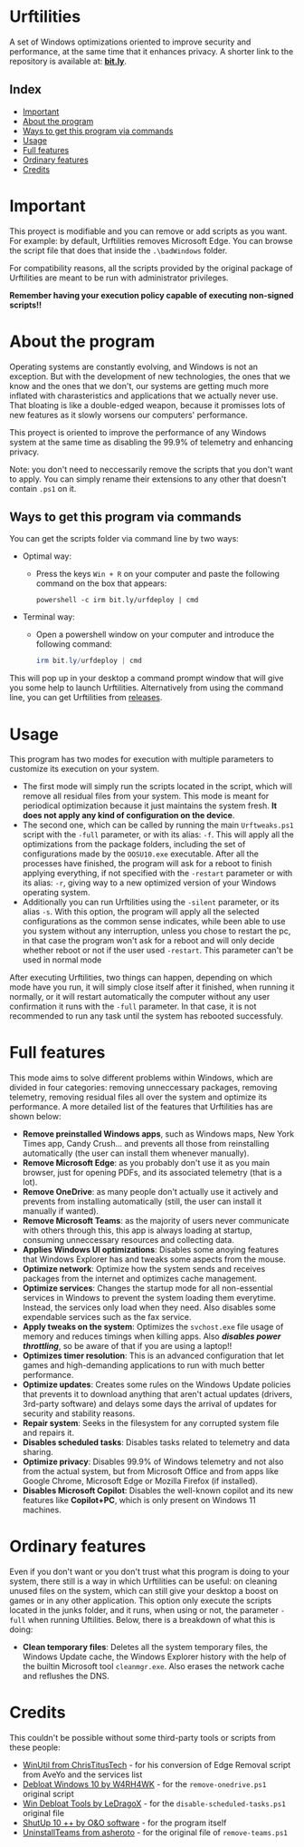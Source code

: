 # Urftilities

A set of Windows optimizations oriented to improve security and performance, at the same time that it enhances privacy. A shorter link to the repository is available at: [**bit.ly**](https://bit.ly/urftilities).

Index
-----

* [Important](#important)
* [About the program](#about-the-program)
* [Ways to get this program via commands](#ways-to-get-this-program-via-commands)
* [Usage](#usage)
* [Full features](#full-features)
* [Ordinary features](#ordinary-features)
* [Credits](#credits)

# Important

This proyect is modifiable and you can remove or add scripts as you want. For example: by default, Urftilities removes Microsoft Edge. You can browse the script file that does that inside the `.\badWindows` folder.

For compatibility reasons, all the scripts provided by the original package of Urftilities are meant to be run with administrator privileges.

**Remember having your execution policy capable of executing non-signed scripts!!**

# About the program

Operating systems are constantly evolving, and Windows is not an exception. But with the development of new technologies, the ones that we know and the ones that we don't, our systems are getting much more inflated with charasteristics and applications that we actually never use. That bloating is like a double-edged weapon, because it promisses lots of new features as it slowly worsens our computers' performance.

This proyect is oriented to improve the performance of any Windows system at the same time as disabling the 99.9% of telemetry and enhancing privacy.

Note: you don't need to neccessarily remove the scripts that you don't want to apply. You can simply rename their extensions to any other that doesn't contain  `.ps1` on it.

## Ways to get this program via commands

You can get the scripts folder via command line by two ways:

* Optimal way:

  - Press the keys `Win + R` on your computer and paste the following command on the box that appears:
    ```batch
    powershell -c irm bit.ly/urfdeploy | cmd
    ```
* Terminal way:

  - Open a powershell window on your computer and introduce the following command:
    ```powershell
    irm bit.ly/urfdeploy | cmd
    ```

This will pop up in your desktop a command prompt window that will give you some help to launch Urftilities.
Alternatively from using the command line, you can get Urftilities from [releases](https://github.com/psfer07/Urftilities/releases).

# Usage

This program has two modes for execution with multiple parameters to customize its execution on your system.

* The first mode will simply run the scripts located in the script, which will remove all residual files from your system. This mode is meant for periodical optimization because it just maintains the system fresh. **It does not apply any kind of configuration on the device**.
* The second one, which can be called by running the main `Urftweaks.ps1` script with the `-full` parameter, or with its alias: `-f`. This will apply all the optimizations from the package folders, including the set of configurations made by the `OOSU10.exe` executable. After all the processes have finished, the program will ask for a reboot to finish applying everything, if not specified with the `-restart` parameter or with its alias: `-r`, giving way to a new optimized version of your Windows operating system.
* Additionally you can run Urftilities using the `-silent` parameter, or its alias `-s`. With this option, the program will apply all the selected configurations as the common sense indicates, while been able to use you system without any interruption, unless you chose to restart the pc, in that case the program won't ask for a reboot and will only decide whether reboot or not if the user used `-restart`. This parameter can't be used in normal mode

After executing Urftilities, two things can happen, depending on which mode have you run, it will simply close itself after it finished, when running it normally, or it will restart automatically the computer without any user confirmation it runs with the `-full` parameter. In that case, it is not recommended to run any task until the system has rebooted successfuly.

# Full features

This mode aims to solve different problems within Windows, which are divided in four categories: removing unneccessary packages, removing telemetry, removing residual files all over the system and optimize its performance. A more detailed list of the features that Urftilities has are shown below:

* **Remove preinstalled Windows apps**, such as Windows maps, New York Times app, Candy Crush... and prevents all those from reinstalling automatically (the user can install them whenever manually).
* **Remove Microsoft Edge**: as you probably don't use it as you main browser, just for opening PDFs, and its associated telemetry (that is a lot).
* **Remove OneDrive**: as many people don't actually use it actively and prevents from installing automatically (still, the user can install it manually if wanted).
* **Remove Microsoft Teams**: as the majority of users never communicate with others through this, this app is always loading at startup, consuming unneccessary resources and collecting data.
* **Applies Windows UI optimizations**: Disables some anoying features that Windows Explorer has and tweaks some aspects from the mouse.
* **Optimize network**: Optimize how the system sends and receives packages from the internet and optimizes cache management.
* **Optimize services**: Changes the startup mode for all non-essential services in Windows to prevent the system loading them everytime. Instead, the services only load when they need. Also disables some
  expendable services such as the fax service.
* **Apply tweaks on the system**: Optimizes the `svchost.exe` file usage of memory and reduces timings when killing apps. Also ***disables power throttling***, so be aware of that if you are using a laptop!!
* **Optimizes timer resolution**: This is an advanced configuration that let games and high-demanding applications to run with much better performance.
* **Optimize updates**: Creates some rules on the Windows Update policies that prevents it to download anything that aren't actual updates (drivers, 3rd-party software) and delays some days the arrival of updates for security and stability reasons.
* **Repair system**: Seeks in the filesystem for any corrupted system file and repairs it.
* **Disables scheduled tasks**: Disables tasks related to telemetry and data sharing.
* **Optimize privacy**: Disables 99.9% of Windows telemetry and not also from the actual system, but from Microsoft Office and from apps like Google Chrome, Microsoft Edge or Mozilla Firefox (if installed).
* **Disables Microsoft Copilot**: Disables the well-known copilot and its new features like **Copilot+PC**, which is only present on Windows 11 machines.

# Ordinary features

Even if you don't want or you don't trust what this program is doing to your system, there still is a way in which Urftilities can be useful: on cleaning unused files on the system, which can still give your desktop a boost on games or in any other application. This option only execute the scripts located in the junks folder, and it runs, when using or not, the parameter `-full` when running Uftilities. Below, there is a breakdown of what this is doing:

* **Clean temporary files**: Deletes all the system temporary files, the Windows Update cache, the Windows Explorer history with the help of the builtin Microsoft tool `cleanmgr.exe`. Also erases the network cache and reflushes the DNS.

# Credits

This couldn't be possible without some third-party tools or scripts from these people:

- [WinUtil from ChrisTitusTech](https://github.com/ChrisTitusTech/winutil) - for his conversion of Edge Removal script from AveYo and the services list
- [Debloat Windows 10 by W4RH4WK](https://github.com/W4RH4WK/Debloat-Windows-10) - for the `remove-onedrive.ps1` original script
- [Win Debloat Tools by LeDragoX](https://github.com/LeDragoX/Win-Debloat-Tools) - for the `disable-scheduled-tasks.ps1` original file
- [ShutUp 10 ++ by O&amp;O software](https://www.oo-software.com/en/shutup10) - for the program itself
- [UninstallTeams from asheroto](https://github.com/asheroto/UninstallTeams) - for the original file of `remove-teams.ps1`

